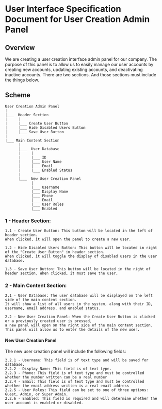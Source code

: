 # User Interface Specification Document for User Creation Admin Panel

## Overview
We are creating a user creation interface admin panel for our company. The purpose of this panel is to allow us to easily manage our user accounts by creating new accounts, updating existing accounts, and deactivating inactive accounts. There are two sections. And those sections must include the things below.

## Scheme

```
User Creation Admin Panel
|
|___  Header Section
|     |
|     |___ Create User Button
|     |___ Hide Disabled Users Button
|     |___ Save User Button
|
|___ Main Content Section
      |
      |___  User Database
      |     |
      |     |___ ID
      |     |___ User Name
      |     |___ Email
      |     |___ Enabled Status
      |
      |___  New User Creation Panel
            |
            |___ Username
            |___ Display Name
            |___ Phone
            |___ Email
            |___ User Roles
            |___ Enabled
```

### 1 - Header Section:

```
1.1 - Create User Button: This button will be located in the left of header section.
When clicked, it will open the panel to create a new user.

1.2 - Hide Disabled Users Button: This button will be located in right of the "Create User Button" in header section.
When clicked, it will toggle the display of disabled users in the user database.

1.3 - Save User Button: This button will be located in the right of header section. When clicked, it must save the user.
```

### 2 - Main Content Section:

```
2.1 - User Database: The user database will be displayed on the left side of the main content section.
It will show a list of all users in the system, along with their ID, username, email address, and enabled status.

2.2 - New User Creation Panel: When the Create User Button is clicked or a previously created user is pressed,
a new panel will open on the right side of the main content section.
This panel will allow us to enter the details of the new user.
```

#### New User Creation Panel

The new user creation panel will include the following fields:

```
2.2.1 - Username: This field is of text type and will be saved for database.
2.2.2 - Display Name: This field is of text type.
2.2.3 - Phone: This field is of text type and must be controlled whether the number written can be a real number
2.2.4 - Email: This field is of text type and must be controlled whether the email address written is a real email address
2.2.5 - User Roles: This field can be set to one of three options: Guest, Admin, or Super Admin.
2.2.6 - Enabled: This field is required and will determine whether the user account is enabled or disabled.
```
